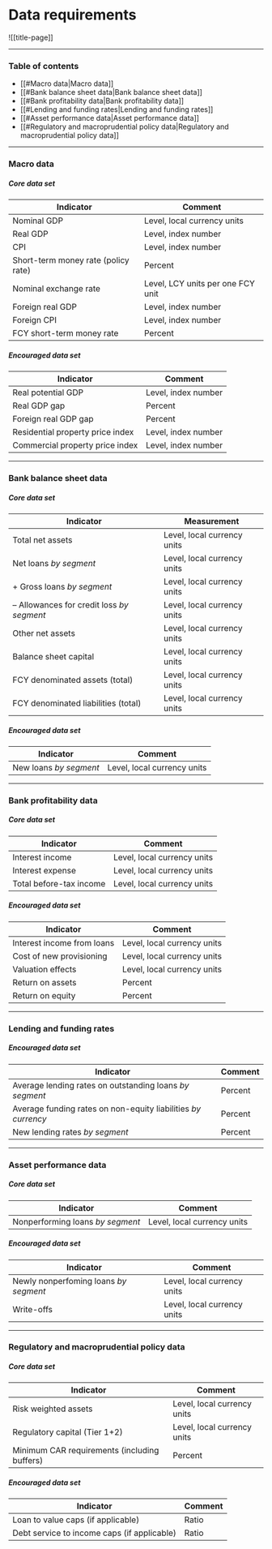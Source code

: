 # Data requirements


![[title-page]]

------------------------------------------------------------------------------

### Table of contents

- [[#Macro data|Macro data]]
- [[#Bank balance sheet data|Bank balance sheet data]]
- [[#Bank profitability data|Bank profitability data]]
- [[#Lending and funding rates|Lending and funding rates]]
- [[#Asset performance data|Asset performance data]]
- [[#Regulatory and macroprudential policy data|Regulatory and macroprudential policy data]]


------------------------------------------------------------------------------


### Macro data

##### Core data set

Indicator | Comment
---|---
Nominal GDP | Level, local currency units
Real GDP | Level, index number
CPI | Level, index number
Short-term money rate (policy rate) | Percent
Nominal exchange rate | Level, LCY units per one FCY unit
Foreign real GDP | Level, index number
Foreign CPI | Level, index number
FCY short-term money rate | Percent


##### Encouraged data set

Indicator | Comment
---|---
Real potential GDP | Level, index number
Real GDP gap | Percent
Foreign real GDP gap | Percent
Residential property price index | Level, index number
Commercial property price index | Level, index number


---------------------------------------------------------------------------

### Bank balance sheet data

##### Core data set

Indicator | Measurement
---|---
Total net assets | Level, local currency units
Net loans *by segment* | Level, local currency units
$+$ Gross loans *by segment* | Level, local currency units
$–$ Allowances for credit loss *by segment* | Level, local currency units
Other net assets | Level, local currency units
Balance sheet capital | Level, local currency units
FCY denominated assets (total) | Level, local currency units
FCY denominated liabilities (total) | Level, local currency units


##### Encouraged data set

Indicator | Comment
---|---
New loans *by segment* | Level, local currency units


------------------------------------------------------------------------------

### Bank profitability data

##### Core data set

Indicator | Comment
---|---
Interest income | Level, local currency units
Interest expense | Level, local currency units
Total before-tax income | Level, local currency units


##### Encouraged data set

Indicator | Comment
---|---
Interest income from loans | Level, local currency units
Cost of new provisioning | Level, local currency units
Valuation effects | Level, local currency units
Return on assets | Percent
Return on equity | Percent


------------------------------------------------------------------------------

### Lending and funding rates


##### Encouraged data set

Indicator | Comment
---|---
Average lending rates on outstanding loans *by segment* | Percent
Average funding rates on non-equity liabilities *by currency* | Percent
New lending rates *by segment* | Percent



------------------------------------------------------------------------------

### Asset performance data


##### Core data set

Indicator | Comment
---|---
Nonperforming loans *by segment* | Level, local currency units


##### Encouraged data set

Indicator | Comment
---|---
Newly nonperfoming loans *by segment* | Level, local currency units
Write-offs | Level, local currency units


------------------------------------------------------------------------------

### Regulatory and macroprudential policy data

##### Core data set

Indicator | Comment
---|---
Risk weighted assets | Level, local currency units
Regulatory capital (Tier 1+2) | Level, local currency units
Minimum CAR requirements (including buffers) | Percent


##### Encouraged data set

Indicator | Comment
---|---
Loan to value caps (if applicable) | Ratio
Debt service to income caps (if applicable) | Ratio





